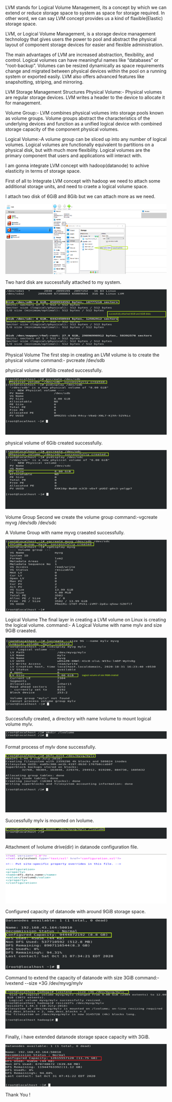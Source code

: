 LVM stands for Logical Volume Management, its a concept by which we can extend or reduce storage space to system as space for storage required. In other word, we can say LVM concept provides us a kind of flaxible(Elastic) storage space. 

LVM, or Logical Volume Management, is a storage device management technology that gives users the power to pool and abstract the physical layout of component storage devices for easier and flexible administration.

The main advantages of LVM are increased abstraction, flexibility, and control. Logical volumes can have meaningful names like “databases” or “root-backup”. Volumes can be resized dynamically as space requirements change and migrated between physical devices within the pool on a running system or exported easily. LVM also offers advanced features like snapshotting, striping, and mirroring.

LVM Storage Management Structures
Physical Volume:- Physical volumes are regular storage devices. LVM writes a header to the device to allocate it for management.

Volume Group:- LVM combines physical volumes into storage pools known as volume groups. Volume groups abstract the characteristics of the underlying devices and function as a unified logical device with combined storage capacity of the component physical volumes.

Logical Volume:-A volume group can be sliced up into any number of logical volumes. Logical volumes are functionally equivalent to partitions on a physical disk, but with much more flexibility. Logical volumes are the primary component that users and applications will interact with.

I am gonna integrate LVM concept with hadoop(datanode) to achive elasticity in terms of storage space.  

First of all to Integrate LVM concept with hadoop we need to attach some additional storage units, and need to craete a logical volume space. 

I attach two disk of 6GiB and 8Gib but we can attach more as we need.

![](1.png)

Two hard disk are successfully attached to my system.

![](2.png)

Physical Volume
The first step in creating an LVM volume is to create the physical volume
command:- pvcreate /dev/sdb

physical volume of 8Gib created successfully.

![](3.png)

physical volume of 6Gib created successfully.

![](4.png)

Volume Group
Second we create the volume group
command:-vgcreate myvg /dev/sdb /dev/sdc

A Volume Group with name myvg craeated successfully.

![](5.png)

Logical Volume
The final layer in creating a LVM volume on Linux is creating the logical volume.
command:-
A Logical Volume with name mylv and size 9GiB craeated.

![](6.png)

Successfully created, a directory with name lvolume to mount logical volume mylv.

![](7.png)

Format process of mylv done successfully.

![](8.png)

Successfully mylv is mounted on lvolume.

![](9.png)

Attachment of lvolume drive(dir) in datanode configuration file.

![](10.png)

Configured capacity of datanode with around 9GiB storage space.

![](11.png)

Command to extend the capacity of datanode with size 3GiB
command:-lvextend --size +3G /dev/myvg/mylv

![](12.png)

Finally, i have extended datanode storage space capacity with 3GiB.

![](13.png)


Thank You !

